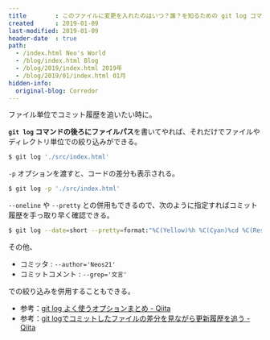 ```yaml
---
title        : このファイルに変更を入れたのはいつ？誰？を知るための git log コマンド
created      : 2019-01-09
last-modified: 2019-01-09
header-date  : true
path:
  - /index.html Neo's World
  - /blog/index.html Blog
  - /blog/2019/index.html 2019年
  - /blog/2019/01/index.html 01月
hidden-info:
  original-blog: Corredor
---
```


ファイル単位でコミット履歴を追いたい時に。

**`git log` コマンドの後ろにファイルパス**を書いてやれば、それだけでファイルやディレクトリ単位での絞り込みができる。

```bash
$ git log './src/index.html'
```

`-p` オプションを渡すと、コードの差分も表示される。

```bash
$ git log -p './src/index.html'
```

`--oneline` や `--pretty` との併用もできるので、次のように指定すればコミット履歴を手っ取り早く確認できる。

```bash
$ git log --date=short --pretty=format:"%C(Yellow)%h %C(Cyan)%cd %C(Reset)%s %C(Blue)[%cn]%C(Red)%d" './src/index.html'
```

その他、

- コミッタ : `--author='Neos21'`
- コミットコメント : `--grep='文言'`

での絞り込みを併用することもできる。

- 参考：[git log よく使うオプションまとめ - Qiita](https://qiita.com/take4s5i/items/15d8648405f4e7ea3039)
- 参考：[git logでコミットしたファイルの差分を見ながら更新履歴を追う - Qiita](https://qiita.com/pugiemonn/items/c3290155e4fe4d18bc28)
